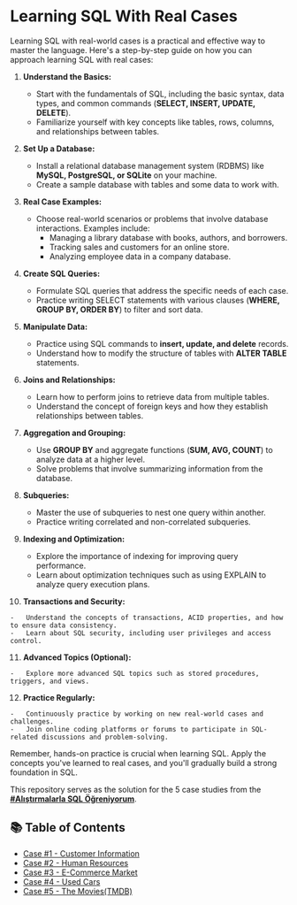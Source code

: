 # Learning SQL With Real Cases


Learning SQL with real-world cases is a practical and effective way to master the language. Here's a step-by-step guide on how you can approach learning SQL with real cases:

1.  **Understand the Basics:**
    
    -   Start with the fundamentals of SQL, including the basic syntax, data types, and common commands (**SELECT, INSERT, UPDATE, DELETE**).
    -   Familiarize yourself with key concepts like tables, rows, columns, and relationships between tables.
2.  **Set Up a Database:**
    
    -   Install a relational database management system (RDBMS) like **MySQL, PostgreSQL, or SQLite** on your machine.
    -   Create a sample database with tables and some data to work with.
3.  **Real Case Examples:**
    
    -   Choose real-world scenarios or problems that involve database interactions. Examples include:
        -   Managing a library database with books, authors, and borrowers.
        -   Tracking sales and customers for an online store.
        -   Analyzing employee data in a company database.
4.  **Create SQL Queries:**
    
    -   Formulate SQL queries that address the specific needs of each case.
    -   Practice writing SELECT statements with various clauses (**WHERE, GROUP BY, ORDER BY**) to filter and sort data.
5.  **Manipulate Data:**
    
    -   Practice using SQL commands to **insert, update, and delete** records.
    -   Understand how to modify the structure of tables with **ALTER TABLE** statements.
6.  **Joins and Relationships:**
    
    -   Learn how to perform joins to retrieve data from multiple tables.
    -   Understand the concept of foreign keys and how they establish relationships between tables.
7.  **Aggregation and Grouping:**
    
    -   Use **GROUP BY** and aggregate functions (**SUM, AVG, COUNT**) to analyze data at a higher level.
    -   Solve problems that involve summarizing information from the database.
8.  **Subqueries:**
    
    -   Master the use of subqueries to nest one query within another.
    -   Practice writing correlated and non-correlated subqueries.
9.  **Indexing and Optimization:**
    
    -   Explore the importance of indexing for improving query performance.
    -   Learn about optimization techniques such as using EXPLAIN to analyze query execution plans.
10.  **Transactions and Security:**
    
    -   Understand the concepts of transactions, ACID properties, and how to ensure data consistency.
    -   Learn about SQL security, including user privileges and access control.
11.  **Advanced Topics (Optional):**
    
    -   Explore more advanced SQL topics such as stored procedures, triggers, and views.
12.  **Practice Regularly:**
    
    -   Continuously practice by working on new real-world cases and challenges.
    -   Join online coding platforms or forums to participate in SQL-related discussions and problem-solving.

Remember, hands-on practice is crucial when learning SQL. Apply the concepts you've learned to real cases, and you'll gradually build a strong foundation in SQL.

This repository serves as the solution for the 5 case studies from the **[#Alıştırmalarla SQL Öğreniyorum](https://www.udemy.com/course/alistirmalarla-sql-ogreniyorum/)**. 

## 📚 Table of Contents
- [Case #1 - Customer Information](https://github.com/hhuseyincosgun/Learning-SQL-With-Real-Cases/blob/main/Case%20%231%20-%20Customer%20Information/README.md)
- [Case #2 - Human Resources](https://github.com/hhuseyincosgun/Learning-SQL-With-Real-Cases/blob/main/Case%20%232%20-%20Human%20Resources/README.md)
- [Case #3 - E-Commerce Market](https://github.com/hhuseyincosgun/Learning-SQL-With-Real-Cases/blob/main/Case%20%233%20-%20E-Commerce%20Market/README.md)
- [Case #4 - Used Cars](https://github.com/hhuseyincosgun/Learning-SQL-With-Real-Cases/blob/main/Case%20%234%20-%20Used%20Cars/README.md)
- [Case #5 - The Movies(TMDB)](https://github.com/hhuseyincosgun/Learning-SQL-With-Real-Cases/blob/main/Case%20%235%20-%20The%20Movies(TMDB)/README.md)
